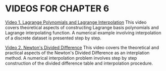#  VIDEOS FOR CHAPTER 6

[Video 1. Lagrange Polynomials and Lagrange Interpolation](https://studio.youtube.com/video/qsnGXWvEnD0) This video covers theoretical aspects of constructing Lagrange basis polynomials and Lagrange interpolating function. A numerical example involving interpolation of a discrete dataset is presented step by step.

[Video 2. Newton's Divided Difference](https://youtu.be/a8i4Xn3R83M) This video covers the theoretical and practical aspects of the Newton's Divided Difference as an interplation method. A numerical interpolation problem involves step by step construction of the divided difference table and interpolation procedure.
